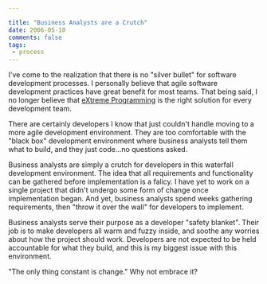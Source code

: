 ```yaml
---

title: "Business Analysts are a Crutch"
date: 2006-05-10
comments: false
tags:
 - process
---
```


I've come to the realization that there is no "silver bullet" for software development processes. I personally believe that agile software development practices have great benefit for most teams. That being said, I no longer believe that [eXtreme Programming](http://www.extremeprogramming.org/) is the right solution for every development team.



There are certainly developers I know that just couldn't handle moving to a more agile development environment. They are too comfortable with the "black box" development environment where business analysts tell them what to build, and they just code...no questions asked.



Business analysts are simply a crutch for developers in this waterfall development environment. The idea that all requirements and functionality can be gathered before implementation is a falicy. I have yet to work on a single project that didn't undergo some form of change once implementation began. And yet, business analysts spend weeks gathering requirements, then "throw it over the wall" for developers to implement.



Business analysts serve their purpose as a developer "safety blanket". Their job is to make developers all warm and fuzzy inside, and soothe any worries about how the project should work. Developers are not expected to be held accountable for what they build, and this is my biggest issue with this environment.



"The only thing constant is change." Why not embrace it?

